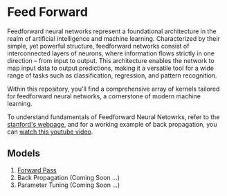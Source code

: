 # Feed Forward

Feedforward neural networks represent a foundational architecture in the realm of artificial intelligence and machine learning. Characterized by their simple, yet powerful structure, feedforward networks consist of interconnected layers of neurons, where information flows strictly in one direction – from input to output. This architecture enables the network to map input data to output predictions, making it a versatile tool for a wide range of tasks such as classification, regression, and pattern recognition.

Within this repository, you'll find a comprehensive array of kernels tailored for feedforward neural networks, a cornerstone of modern machine learning.

To understand fundamentals of Feedforward Neural Netowrks, refer to the [stanford's webpage](https://cs.stanford.edu/people/eroberts/courses/soco/projects/neural-networks/Architecture/feedforward.html), and for a working example of back propagation, you can [watch this youtube video](https://www.youtube.com/watch?v=khUVIZ3MON8).

## Models

1. [Forward Pass]()
2. Back Propagation (Coming Soon ...)
3. Parameter Tuning (Coming Soon ...)